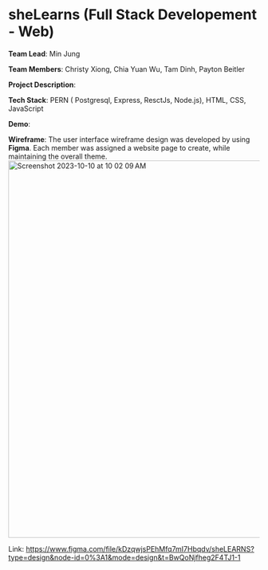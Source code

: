 # sheLearns (Full Stack Developement - Web)
__Team Lead__: Min Jung

__Team Members__: Christy Xiong, Chia Yuan Wu, Tam Dinh, Payton Beitler

__Project Description__: 

__Tech Stack__: PERN ( Postgresql, Express, ResctJs, Node.js), HTML, CSS, JavaScript

__Demo__:

__Wireframe__: The user interface wireframe design was developed by using __Figma__. Each member was assigned a website page to create, while maintaining the overall theme.
<img width="757" alt="Screenshot 2023-10-10 at 10 02 09 AM" src="https://github.com/SLP-Full-Stack-Team/Full_Stack_Web/assets/71235126/0bbcc734-b9af-4806-a2dd-ac2394e2d441">

Link: https://www.figma.com/file/kDzqwjsPEhMfq7mI7Hbqdv/sheLEARNS?type=design&node-id=0%3A1&mode=design&t=BwQoNjfheg2F4TJ1-1


